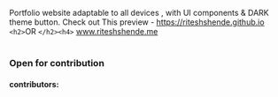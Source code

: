 Portfolio website adaptable to all devices , with UI components &amp; DARK theme button.
Check out This preview - https://riteshshende.github.io `<h2>`OR `</h2><h4>` www.riteshshende.me

<h1 --------------------------------------------/>
<h3>Open for contribution</h3>
<h4>  contributors:   <h4>
<h1 --------------------------------------------/>
